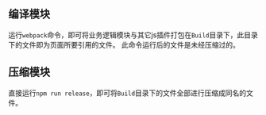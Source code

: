 ﻿## 编译模块

运行`webpack`命令，即可将业务逻辑模块与其它js插件打包在`Build`目录下，此目录下的文件即为页面所要引用的文件。
此命令运行后的文件是未经压缩过的。

## 压缩模块

直接运行`npm run release`，即可将`Build`目录下的文件全部进行压缩成同名的文件。